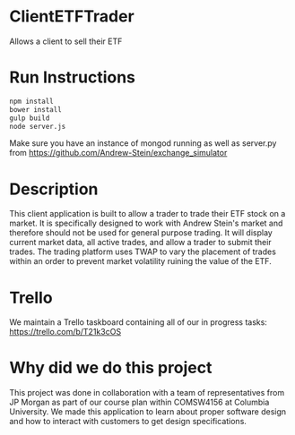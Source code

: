 # ClientETFTrader
Allows a client to sell their ETF

# Run Instructions
```bash
npm install
bower install
gulp build
node server.js
```
Make sure you have an instance of mongod running as well as server.py from https://github.com/Andrew-Stein/exchange_simulator

# Description
This client application is built to allow a trader to trade their ETF stock on a market. It is specifically designed to work with Andrew Stein's market and therefore should not be used for general purpose trading. It will display current market data, all active trades, and allow a trader to submit their trades. The trading platform uses TWAP to vary the placement of trades within an order to prevent market volatility ruining the value of the ETF. 

# Trello
We maintain a Trello taskboard containing all of our in progress tasks: https://trello.com/b/T21k3cOS

# Why did we do this project
This project was done in collaboration with a team of representatives from JP Morgan as part of our course plan within COMSW4156 at Columbia University. We made this application to learn about proper software design and how to interact with customers to get design specifications. 
